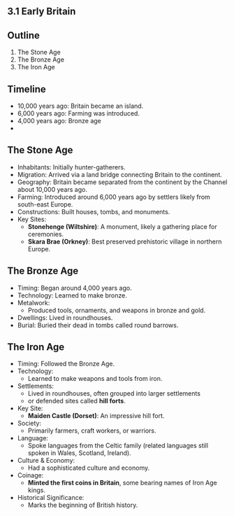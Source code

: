 ## 3.1 Early Britain

## Outline
1. The Stone Age
2. The Bronze Age
3. The Iron Age

## Timeline
- 10,000 years ago: Britain became an island.
- 6,000 years ago: Farming was introduced.
- 4,000 years ago: Bronze age
-

## The Stone Age
- Inhabitants: Initially hunter-gatherers.
- Migration: Arrived via a land bridge connecting Britain to the continent.
- Geography: Britain became separated from the continent by the Channel about 10,000 years ago.
- Farming: Introduced around 6,000 years ago by settlers likely from south-east Europe.
- Constructions: Built houses, tombs, and monuments.
- Key Sites:
    - **Stonehenge (Wiltshire)**: A monument, likely a gathering place for ceremonies.
    - **Skara Brae (Orkney)**: Best preserved prehistoric village in northern Europe.
## The Bronze Age
- Timing: Began around 4,000 years ago.
- Technology: Learned to make bronze.
- Metalwork:
    - Produced tools, ornaments, and weapons in bronze and gold.
- Dwellings: Lived in roundhouses.
- Burial: Buried their dead in tombs called round barrows.

## The Iron Age
- Timing: Followed the Bronze Age.
- Technology:
    - Learned to make weapons and tools from iron.
- Settlements:
    - Lived in roundhouses, often grouped into larger settlements
    - or defended sites called **hill forts**.
- Key Site:
    - **Maiden Castle (Dorset)**: An impressive hill fort.
- Society:
    - Primarily farmers, craft workers, or warriors.
- Language:
    - Spoke languages from the Celtic family (related languages still spoken in Wales, Scotland, Ireland).
- Culture & Economy:
    - Had a sophisticated culture and economy.
- Coinage:
    - **Minted the first coins in Britain**, some bearing names of Iron Age kings.
- Historical Significance:
    - Marks the beginning of British history.

